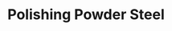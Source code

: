 ---
layout: product
title: "Polishing Powder Steel"
price: "2000" 
desc: "Prah za poliranje"
img_path: "/assets/img/UV4009.webp"
brand: "Uschi"
available: false
special_offer: false
new: false
soon: false
cat: "070000"
subcat: "070400"
subsubcat: "0N/A"
sifra: "UV4009"
popular: false
---